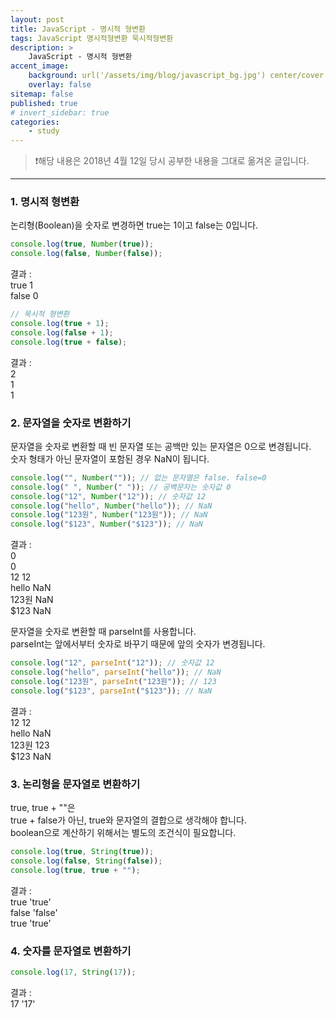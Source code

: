 ```yaml
---
layout: post
title: JavaScript - 명시적 형변환
tags: JavaScript 명시적형변환 묵시적형변환
description: >
    JavaScript - 명시적 형변환
accent_image:
    background: url('/assets/img/blog/javascript_bg.jpg') center/cover
    overlay: false
sitemap: false
published: true
# invert_sidebar: true
categories:
    - study
---
```


> ❗️해당 내용은 2018년 4월 12일 당시 공부한 내용을 그대로 옮겨온 글입니다.

---

### 1. 명시적 형변환

논리형(Boolean)을 숫자로 변경하면 true는 1이고 false는 0입니다.

```javascript
console.log(true, Number(true));
console.log(false, Number(false));
```

결과 :<br>
true 1<br>
false 0<br>

```javascript
// 묵시적 형변환
console.log(true + 1);
console.log(false + 1);
console.log(true + false);
```

결과 :<br>
2<br>
1<br>
1<br>

### 2. 문자열을 숫자로 변환하기

문자열을 숫자로 변환할 때 빈 문자열 또는 공백만 있는 문자열은 0으로 변경됩니다.<br>
숫자 형태가 아닌 문자열이 포함된 경우 NaN이 됩니다.<br>

```javascript
console.log("", Number("")); // 없는 문자열은 false. false=0
console.log(" ", Number(" ")); // 공백문자는 숫자값 0
console.log("12", Number("12")); // 숫자값 12
console.log("hello", Number("hello")); // NaN
console.log("123원", Number("123원")); // NaN
console.log("$123", Number("$123")); // NaN
```

결과 :<br>
0<br>
0<br>
12 12<br>
hello NaN<br>
123원 NaN<br>
$123 NaN<br>

문자열을 숫자로 변환할 때 parseInt를 사용합니다.<br>
parseInt는 앞에서부터 숫자로 바꾸기 때문에 앞의 숫자가 변경됩니다.<br>

```javascript
console.log("12", parseInt("12")); // 숫자값 12
console.log("hello", parseInt("hello")); // NaN
console.log("123원", parseInt("123원")); // 123
console.log("$123", parseInt("$123")); // NaN
```

결과 :<br>
12 12<br>
hello NaN<br>
123원 123<br>
$123 NaN<br>

### 3. 논리형을 문자열로 변환하기

true, true + ""은<br>
true + false가 아닌, true와 문자열의 결합으로 생각해야 합니다.<br>
boolean으로 계산하기 위해서는 별도의 조건식이 필요합니다.<br>

```javascript
console.log(true, String(true));
console.log(false, String(false));
console.log(true, true + "");
```

결과 :<br>
true 'true'<br>
false 'false'<br>
true 'true'<br>

### 4. 숫자를 문자열로 변환하기

```javascript
console.log(17, String(17));
```

결과 :<br>
17 '17'

